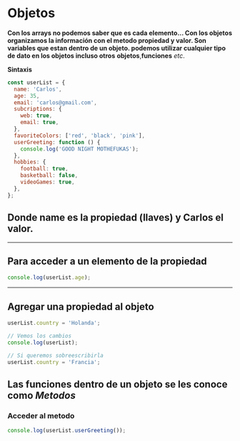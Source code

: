 # Objetos

**Con los arrays no podemos saber que es cada elemento... Con los objetos
organizamos la información con el metodo propiedad y valor. Son variables que
estan dentro de un objeto. podemos utilizar cualquier tipo de dato en los
objetos incluso otros** **objetos**,**funciones** _etc_.

**Sintaxis**

```javascript
const userList = {
  name: 'Carlos',
  age: 35,
  email: 'carlos@gmail.com',
  subcriptions: {
    web: true,
    email: true,
  },
  favoriteColors: ['red', 'black', 'pink'],
  userGreeting: function () {
    console.log('GOOD NIGHT MOTHEFUKAS');
  },
  hobbies: {
    football: true,
    basketball: false,
    videoGames: true,
  },
};
```

## Donde **name** es la propiedad (llaves) y **Carlos** el valor.

---

## Para acceder a un elemento de la propiedad

```javascript
console.log(userList.age);
```

---

## Agregar una propiedad al objeto

```javascript
userList.country = 'Holanda';

// Vemos los cambios
console.log(userList);

// Si queremos sobreescribirla
userList.country = 'Francia';
```

## Las funciones dentro de un objeto se les conoce como _Metodos_

### Acceder al metodo

```javascript
console.log(userList.userGreeting());
```
